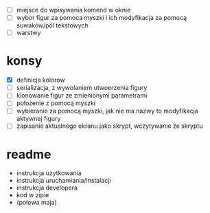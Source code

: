 -[ ] miejsce do wpisywania komend w oknie
-[ ] wybor figur za pomoca myszki i ich modyfikacja za pomocą suwaków/pól tekstowych
-[ ] warstwy
# konsy
-[x] definicja kolorow
-[ ] serializacja, z wywolaniem utwoerzenia figury
-[ ] klonowanie figur ze zmienionymi parametrami
-[ ] położenie z pomocą myszki
-[ ] wybieranie za pomocą myszki, jak nie ma nazwy to modyfikacja aktywnej figury
-[ ] zapisanie aktualnego ekranu jako skrypt, wczytywanie ze skryptu

# readme
- instrukcja użytkowania
- instrukcja uruchamiania/instalacji
- instrukcja developera
- kod w zipie
- (połowa maja)